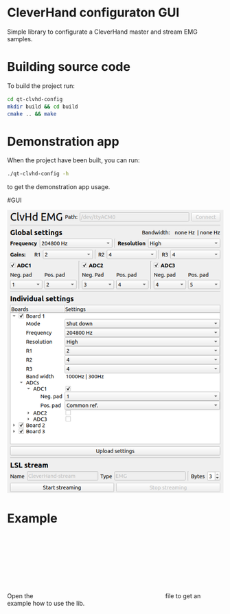 # CleverHand configuraton GUI

Simple library to configurate a CleverHand master and stream EMG samples. 

# Building source code

To build the project run:
```bash
cd qt-clvhd-config
mkdir build && cd build
cmake .. && make
```

# Demonstration app

When the project have been built, you can run:
```bash
./qt-clvhd-config -h
```
to get the demonstration app usage.

#GUI

![gui](docs/gui.png)

# Example
Open the ![main.cpp](cpp:src/main.cpp) file to get an example how to use the lib.
